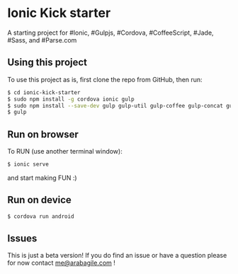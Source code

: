 Ionic Kick starter
==================

A starting project for #Ionic, #Gulpjs, #Cordova, #CoffeeScript, #Jade, #Sass, and #Parse.com

## Using this project

To use this project as is, first clone the repo from GitHub, then run:

```bash
$ cd ionic-kick-starter
$ sudo npm install -g cordova ionic gulp
$ sudo npm install --save-dev gulp gulp-util gulp-coffee gulp-concat gulp-concat-css gulp-sass shelljs gulp-uglify gulp-livereload tiny-lr gulp-browserify gulp-minify-html gulp-jsonminify gulp-imagemin imagemin-pngcrush gulp-jade bower gulp-minify-css gulp-autoprefixer
$ gulp
```

## Run on browser

To RUN (use another terminal window):

```bash
$ ionic serve
```

and start making FUN :)


## Run on device

```bash
$ cordova run android
```



## Issues
This is just a beta version! If you do find an issue or have a question please for now contact me@arabagile.com !

